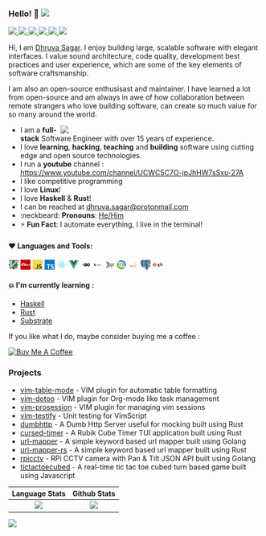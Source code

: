 ### Hello! :wave: ![](http://visitor-badge.glitch.me/badge?page_id=dhruvasagar.dhruvasagar)

<a href="https://twitter.com/intent/follow?screen_name=dhruvasagar">
  <img src="https://cdn-icons-png.flaticon.com/512/733/733579.png" width="30">
</a>
<a href="https://www.linkedin.com/in/dhruvasagar">
  <img src="https://cdn-icons-png.flaticon.com/512/174/174857.png" width="30">
</a>
<a href="mailto:dhruva.sagar@gmail.com">
  <img src="https://cdn-icons-png.flaticon.com/512/732/732200.png" width="30">
</a>
<a href="https://www.facebook.com/dhruvasagar.ds">
  <img src="https://cdn-icons-png.flaticon.com/512/1384/1384053.png" width="30">
</a>
<a href="https://t.me/dhruvasagar">
  <img src="https://cdn-icons-png.flaticon.com/512/2111/2111646.png" width="30">
</a>
<a href="https://www.instagram.com/dhruva.sagar">
  <img src="https://cdn-icons-png.flaticon.com/512/174/174855.png" width="30">
</a>

Hi, I am [Dhruva Sagar](https://dhruvasagar.dev). I enjoy building large,
scalable software with elegant interfaces. I value sound architecture, code
quality, development best practices and user experience, which are some of the
key elements of software craftsmanship.

I am also an open-source enthusisast and maintainer. I have learned a lot from
open-source and am always in awe of how collaboration between remote strangers
who love building software, can create so much value for so many around the
world.

<img align="right" src="/media/setup.jpg?raw=true" width="400" />

* I am a **full-stack** Software Engineer with over 15 years of experience.
* I love **learning**, **hacking**, **teaching** and **building** software
  using cutting edge and open source technologies.
* I run a **youtube** channel :
  https://www.youtube.com/channel/UCWC5C7O-jpJhHW7sSxu-27A
* I like competitive programming
* I love **Linux**!
* I love **Haskell** & **Rust**!
* I can be reached at [dhruva.sagar@protonmail.com](mailto:dhruva.sagar@protonmail.com)
* :neckbeard: **Pronouns**: [He/Him](https://pronouns.is/he)
* :zap: **Fun Fact**: I automate everything, I live in the terminal!

#### :heart: Languages and Tools:

<code><img height=20 src="https://raw.githubusercontent.com/github/explore/main/topics/vim/vim.png"></code>
<code><img height=20 src="https://raw.githubusercontent.com/github/explore/main/topics/rails/rails.png"></code>
<code><img height=20 src="https://raw.githubusercontent.com/github/explore/main/topics/javascript/javascript.png"></code>
<code><img height=20 src="https://raw.githubusercontent.com/github/explore/main/topics/typescript/typescript.png"></code>
<code><img height=20 src="https://raw.githubusercontent.com/github/explore/main/topics/react/react.png"></code>
<code><img height=20 src="https://raw.githubusercontent.com/github/explore/main/topics/vue/vue.png"></code>
<code><img height=20 src="https://raw.githubusercontent.com/github/explore/main/topics/go/go.png"></code>
<code><img height=20 src="https://raw.githubusercontent.com/github/explore/main/topics/elixir/elixir.png"></code>
<code><img height=20 src="https://raw.githubusercontent.com/github/explore/main/topics/haskell/haskell.png"></code>
<code><img height=20 src="https://raw.githubusercontent.com/github/explore/main/topics/clojure/clojure.png"></code>
<code><img height=20 src="https://raw.githubusercontent.com/github/explore/main/topics/mysql/mysql.png"></code>
<code><img height=20 src="https://raw.githubusercontent.com/github/explore/main/topics/postgresql/postgresql.png"></code>
<code><img height=20 src="https://raw.githubusercontent.com/github/explore/main/topics/git/git.png"></code>

#### :boom: I'm currently learning :

* [Haskell](https://www.haskell.org)
* [Rust](https://rust-lang.org)
* [Substrate](https://substrate.io)

If you like what I do, maybe consider buying me a coffee :

<a href="https://www.buymeacoffee.com/dhruvasagar" target="_blank"><img src="https://cdn.buymeacoffee.com/buttons/v2/default-red.png" alt="Buy Me A Coffee" width="150" ></a>

### Projects

- [vim-table-mode](https://github.com/dhruvasagar/vim-table-mode) - VIM plugin for automatic table formatting
- [vim-dotoo](https://github.com/dhruvasagar/vim-dotoo) - VIM plugin for Org-mode like task management
- [vim-prosession](https://github.com/dhruvasagar/vim-prosession) - VIM plugin for managing vim sessions
- [vim-testify](https://github.com/dhruvasagar/vim-testify) - Unit testing for VimScript
- [dumbhttp](https://github.com/dhruvasagar/dumbhttp) - A Dumb Http Server useful for mocking built using Rust
- [cursed-timer](https://github.com/dhruvasagar/cursed-timer) - A Rubik Cube Timer TUI application built using Rust
- [url-mapper](https://github.com/dhruvasagar/url-mapper) - A simple keyword based url mapper built using Golang
- [url-mapper-rs](https://github.com/dhruvasagar/url-mapper-rs) - A simple keyword based url mapper built using Rust
- [rpicctv](https://github.com/dhruvasagar/rpicctv) - RPi CCTV camera with Pan & Tilt JSON API built using Golang
- [tictactoecubed](https://github.com/dhruvasagar/tictactoecubed) - A real-time tic tac toe cubed turn based game built using Javascript

|                                                                    Language Stats                                                                    |                                                                  Github Stats                                                                  |
|:----------------------------------------------------------------------------------------------------------------------------------------------------:|:----------------------------------------------------------------------------------------------------------------------------------------------:|
| ![](https://github-readme-stats.vercel.app/api/top-langs/?username=dhruvasagar&langs_count=10&hide_border=true&theme=midnight-purple&layout=compact) | ![](https://github-readme-stats.vercel.app/api?username=dhruvasagar&theme=midnight-purple&count_private=true&show_icons=true&hide_border=true) |

![](https://activity-graph.herokuapp.com/graph?username=dhruvasagar&theme=github-dark&area=true&color=cecac3&border_color=30363d)
